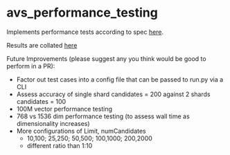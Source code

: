 # avs_performance_testing

Implements performance tests according to spec [here](https://docs.google.com/document/d/12TWR07_xx0VFkRL4Ie-MXcfEoHYf8qtf8ChLFiytjdk/edit#heading=h.chhxb36ff1ko).

Results are collated [here](https://docs.google.com/document/d/1dsulEFhYwj3MufTG3YM-ga94tBAxk8o8ID2iksOmYa4/edit)


Future Improvements (please suggest any you think would be good to perform in a PR):
- Factor out test cases into a config file that can be passed to run.py via a CLI
- Assess accuracy of single shard candidates = 200 against 2 shards candidates = 100
- 100M vector performance testing
- 768 vs 1536 dim performance testing (to assess wall time as dimensionality increases)
- More configurations of Limit, numCandidates 
	- 10,100; 25,250; 50,500; 100,1000; 200,2000
	- different ratio than 1:10
